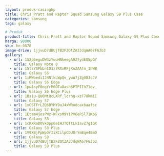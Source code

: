 ```yaml
---
layout: produk-casinghp
title: Chris Pratt and Raptor Squad Samsung Galaxy S9 Plus Case
categories: samsung
tags: galaxy

# Produk
product-title: Chris Pratt and Raptor Squad Samsung Galaxy S9 Plus Case
harga: 90000
sku: hn-0878
image-drive: 1jjvuD7dBUjTB2FZOtZA3JdqWA67FGJb3
gallery:
  - url: 1S2p6eguDW3zYwuHNkeegA9Z7ydEQ5pGY
    title: Galaxy Note 8
  - url: 15tzYSPbbn1D1z7RXoRFjXnZAAfm_1hWB
    title: Galaxy S6
  - url: 1iRWoediIJNNlkLWpQv_ywW7jZg0DJcJV
    title: Galaxy S6 Edge
  - url: 1pwAsyF0ogYrM0OTaOash6PTPIIh71qv_
    title: Galaxy S6 Edge Plus
  - url: 1Bs1u-QU6MtQcLXRf_lcrhg-xzF7HkmiI
    title: Galaxy S7
  - url: 1xCSTFrLZQ6BYMY9uJ4xWRodcaxbaafsc
    title: Galaxy S7 Edge
  - url: 1Etam4josPWz-WFxsM9YiPV6eRSl71KbG
    title: Galaxy S8
  - url: 1cKXRoDOVkOpp6eIHJTQTtLkIavZ7g1GX
    title: Galaxy S8 Plus
  - url: 1V9XBjPpWpOrIiXCilpCDUOrYmBqe4EmD
    title: Galaxy S9
  - url: 1jjvuD7dBUjTB2FZOtZA3JdqWA67FGJb3
    title: Galaxy S9 Plus
---
```

